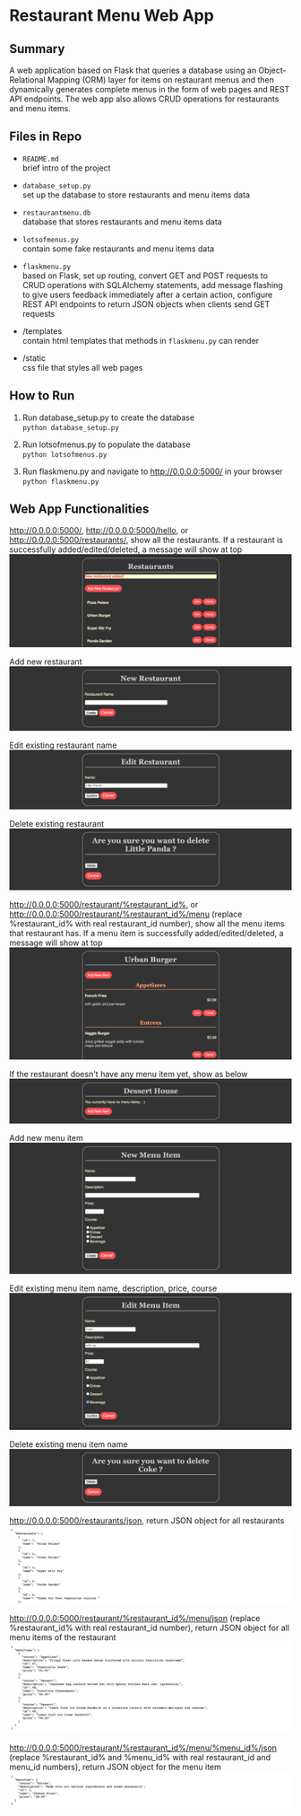 # Restaurant Menu Web App

## Summary

A web application based on Flask that queries a database using an Object-Relational Mapping (ORM) layer for items on restaurant menus and then dynamically generates complete menus in the form of web pages and REST API endpoints. The web app also allows CRUD operations for restaurants and menu items.


## Files in Repo

- `README.md` <br>
brief intro of the project

- `database_setup.py` <br>
set up the database to store restaurants and menu items data

- `restaurantmenu.db` <br>
database that stores restaurants and menu items data

- `lotsofmenus.py` <br>
contain some fake restaurants and menu items data

- `flaskmenu.py` <br>
based on Flask, set up routing, convert GET and POST requests to CRUD operations with SQLAlchemy statements, add message flashing to give users feedback immediately after a certain action, configure REST API endpoints to return JSON objects when clients send GET requests

- /templates <br>
contain html templates that methods in `flaskmenu.py` can render

- /static <br>
css file that styles all web pages


## How to Run

1. Run database_setup.py to create the database <br>
`python database_setup.py`

2. Run lotsofmenus.py to populate the database <br>
`python lotsofmenus.py`

3. Run flaskmenu.py and navigate to http://0.0.0.0:5000/ in your browser <br>
`python flaskmenu.py`


## Web App Functionalities

http://0.0.0.0:5000/, http://0.0.0.0:5000/hello, or http://0.0.0.0:5000/restaurants/, show all the restaurants. If a restaurant is successfully added/edited/deleted, a message will show at top
![](static/restaurants.png)

Add new restaurant
![](static/add_new_restaurant.png)

Edit existing restaurant name
![](static/edit_restaurant.png)

Delete existing restaurant
![](static/delete_restaurant.png)

http://0.0.0.0:5000/restaurant/%restaurant_id%, or http://0.0.0.0:5000/restaurant/%restaurant_id%/menu (replace %restaurant_id% with real restaurant_id number), show all the menu items that restaurant has. If a menu item is successfully added/edited/deleted, a message will show at top
![](static/menu.png)

If the restaurant doesn't have any menu item yet, show as below
![](static/no_item_menu.png)

Add new menu item
![](static/add_menu_item.png)

Edit existing menu item name, description, price, course
![](static/edit_menu_item.png)

Delete existing menu item name
![](static/delete_menu_item.png)

http://0.0.0.0:5000/restaurants/json, return JSON object for all restaurants
![](static/restaurants_json.png)

http://0.0.0.0:5000/restaurant/%restaurant_id%/menu/json (replace %restaurant_id% with real restaurant_id number), return JSON object for all menu items of the restaurant
![](static/restaurant_menu_items_json.png)

http://0.0.0.0:5000/restaurant/%restaurant_id%/menu/%menu_id%/json (replace %restaurant_id% and %menu_id% with real restaurant_id and menu_id numbers), return JSON object for the menu item
![](static/menu_item_json.png)
